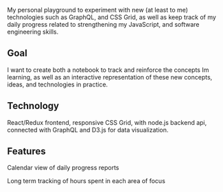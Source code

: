 My personal playground to experiment with new (at least to me)
technologies such as GraphQL, and CSS Grid, as well as keep track of
my daily progress related to strengthening my JavaScript, and
software engineering skills.

## Goal

I want to create both a notebook to track and reinforce the concepts Im learning,
as well as an interactive representation of these new concepts, ideas, and technologies in practice.

## Technology

React/Redux frontend, responsive CSS Grid, with node.js backend api, connected with GraphQL and D3.js for data visualization.

## Features

Calendar view of daily progress reports

Long term tracking of hours spent in each area of focus

